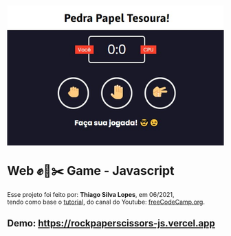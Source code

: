 <!---->
<div align="center">
<img src="./ReadMeFiles/app.jpg" align="center">
</div>

# Web ✊📃✂️ Game - Javascript

<p>Esse projeto foi feito por: <strong>Thiago Silva Lopes</strong>, em 06/2021,</br>
tendo como base o <a href="https://www.youtube.com/watch?v=jaVNP3nIAv0" target="_blank">tutorial,</a>
do canal do Youtube: <a href="https://www.youtube.com/channel/UC8butISFwT-Wl7EV0hUK0BQ" target="_blank">
freeCodeCamp.org</a>.</p>

## Demo: https://rockpaperscissors-js.vercel.app
